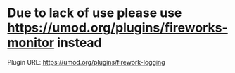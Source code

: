 # Due to lack of use please use https://umod.org/plugins/fireworks-monitor instead

Plugin URL: https://umod.org/plugins/firework-logging

